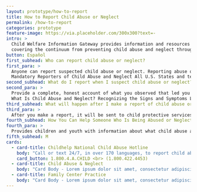```yaml
---
layout: prototype/how-to-report
title: How to Report Child Abuse or Neglect
permalink: /how-to-report
categories: prototype
feature-image: https://via.placeholder.com/300x300?text=-
intro: >
  Child Welfare Information Gateway provides information and resources on a wide range of child welfare topics,
  covering the continuum from preventing child abuse and neglect through adoption. To support professionals working with children and families involved with child welfare, we offer current information, research, statistics, best practices, and other materials on the topics listed below.
button: Español
first_subhead: Who can report child abuse or neglect? 
first_para: >
  Anyone can report suspected child abuse or neglect. Reporting abuse or neglect can protect a child and get help for a family. <br><br>
  Mandatory Reporters of Child Abuse and Neglect All U.S. States and territories have laws identifying persons who are required to report suspected child abuse or neglect. Mandatory reporters may include social workers, teachers and other school personnel, child care providers, physicians and other health-care workers, mental health professionals, and law enforcement officers. Some States require any person who suspects child abuse or neglect to report.
second_subhead: What do I report when I suspect child abuse or neglect? 
second_para: >
  Provide a complete, honest account of what you observed that led you to suspect the occurrence of child abuse or neglect. Any reasonable suspicion is sufficient. <br><br>
  What Is Child Abuse and Neglect? Recognizing the Signs and Symptoms Learn how to identify and report child abuse or neglect and refer children who may have been maltreated. This factsheet provides information on the legal definitions, different types, and signs and symptoms of abuse and neglect.
third_subhead: What will happen after I make a report of child abuse or neglect? 
third_para: >
  After you make a report, it will be sent to child protective services (CPS). When CPS receives a report, the CPS worker reviews the information and determines if an investigation is needed. The CPS worker may talk with the family, the child, or others to help determine what is making the child unsafe. The CPS worker can help parents or other caregivers get services, education, or other assistance.
fourth_subhead: How You Can Help Someone Who Is Being Abused or Neglected.
fourth_para: >
  Provides children and youth with information about what child abuse and neglect is and what to do if they are concerned about the safety and well-being of another child. See more resources on this topic. 
fifth_subhead: M
cards:
  - card-title: Childhelp National Child Abuse Hotline
    body: "Call or text 24/7, in over 170 languages, to report child abuse or neglect."
    card_button: 1.800.4.A.CHILD <br> (1.800.422.4453)
  - card-title: Child Abuse & Neglect
    body: "Card Body - Lorem ipsum dolor sit amet, consectetur adipiscing elit, sed do eiusmod tempor incididunt ut labore et dolore magna aliqua. "
  - card-title: Family Center Practice
    body: "Card Body - Lorem ipsum dolor sit amet, consectetur adipiscing elit, sed do eiusmod tempor incididunt ut labore et dolore magna aliqua. "
---
```

